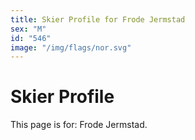 ```yaml
---
title: Skier Profile for Frode Jermstad
sex: "M"
id: "546"
image: "/img/flags/nor.svg" 
---
```


# Skier Profile

This page is for: Frode Jermstad.
    